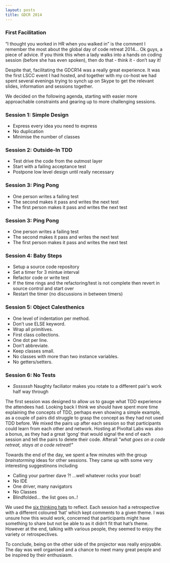 ```yaml
---
layout: posts
title: GDCR 2014
---
```


### First Facilitation

“I thought you worked in HR when you walked in” is the comment I remember the most about the global day of code retreat 2014… Ok guys, a piece of advice. If you think this when a lady walks into a hands on coding session (before she has even spoken), then do that - think it - don’t say it!

<!--break-->

Despite that,  facilitating the GDCR14 was a really great experience. It was the first LSCC event I had hosted, and together with my co-host we had spent several evenings trying to synch up on Skype to get the relevant slides, information and sessions together.

 
We decided on the following agenda, starting with easier more approachable constraints and gearing up to more challenging sessions.
 

### Session 1: Simple Design
- Express every idea you need to express
- No duplication
- Minimise the number of classes

 

### Session 2: Outside-In TDD
- Test drive the code from the outmost layer
- Start with a failing acceptance test
- Postpone low level design until really necessary

 

### Session 3:  Ping Pong 
- One person writes a failing test
- The second makes it pass and writes the next test
- The first person makes it pass and writes the next test

 

### Session 3:  Ping Pong
- One person writes a failing test
- The second makes it pass and writes the next test
- The first person makes it pass and writes the next test

 

### Session 4:  Baby Steps
- Setup a source code repository
- Set a timer for 3 mintue interval
- Refactor code or write test
- If the time rings and the refactoring/test is not complete then revert in source control and start over
- Restart the timer (no discussions in between timers) 
 

### Session 5:  Object Calesthenics
- One level of indentation per method.
- Don’t use ELSE keyword.
- Wrap all primitives.
- First class collections.
- One dot per line.
- Don’t abbreviate.
- Keep classes small.
- No classes with more than two instance variables.
- No getters/setters.
 

### Session 6: No Tests
- _Sssssssh_ Naughty faciliator makes you rotate to a different pair's work half way through

The first session was designed to allow us to gauge what TDD experience the attendees had. Looking back I think we should have spent more time explaining the concepts of TDD, perhaps even showing a simple example, as a couple of pairs did struggle to grasp the concept as they had not used TDD before. We mixed the pairs up after each session so that participants could learn from each other and network. Hosting at Pivoltal Labs was also a bonus, as they had a great ‘gong’ that would signal the end of each session and tell the pairs to delete their code. Afterall _"what goes on a code retreat, stays at a code retreat!"_

Towards the end of the day, we spent a few minutes with the group _brainstorming_ ideas for other sessions. They came up with some very interesting suggestinons including

- Calling your partner dave ?! ...well whatever rocks your boat!
- No IDE
- One driver, many navigators
- No Classes
- Blindfolded... the list goes on..! 

We used the [six thinking hats](http://en.wikipedia.org/wiki/Six_Thinking_Hats) to reflect. Each session had a retrospective with a different coloured ‘hat’ which kept comments to a given theme. I was unsure how this would work, concerned that participants might have something to share but not be able to as it didn’t fit that hat’s theme. However at the end, talking with various people, they seemed to enjoy the variety or retrospectives.

To conclude, being on the other side of the projector was really enjoyable. The day was well organised and a chance to meet many great people and be inspired by their enthusiasm.